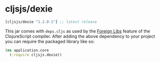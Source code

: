 # cljsjs/dexie

[](dependency)
```clojure
[cljsjs/dexie "1.2.0-1"] ;; latest release
```
[](/dependency)

This jar comes with `deps.cljs` as used by the [Foreign Libs][flibs] feature
of the ClojureScript compiler. After adding the above dependency to your project
you can require the packaged library like so:

```clojure
(ns application.core
  (:require cljsjs.dexie))
```

[flibs]: https://clojurescript.org/reference/packaging-foreign-deps
